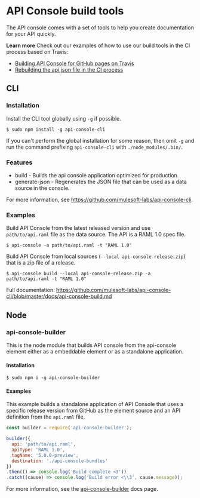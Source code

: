 # API Console build tools

The API console comes with a set of tools to help you create documentation for your API quickly.

**Learn more**
Check out our examples of how to use our build tools in the CI process based on Travis:
- [Building API Console for GitHub pages on Travis](gh-pages.md)
- [Rebuilding the api.json file in the CI process](rebuilding-api-json.md)

## CLI

### Installation

Install the CLI tool globally using `-g` if possible.

```shell
$ sudo npm install -g api-console-cli
```

If you can't perform the global installation for some reason, then omit `-g` and run the command prefixing `api-console-cli` with `./node_modules/.bin/`.

### Features

- build - Builds the api console application optimized for production.
- generate-json - Regenerates the JSON file that can be used as a data source in the console.

For more information, see https://github.com/mulesoft-labs/api-console-cli.

### Examples

Build API Console from the latest released version and use `path/to/api.raml` file as the data source. The API is a RAML 1.0 spec file.

```shell
$ api-console -a path/to/api.raml -t "RAML 1.0"
```

Build API Console from local sources (`--local api-console-release.zip`) that is a zip file of a release.

```shell
$ api-console build --local api-console-release.zip -a path/to/api.raml -t "RAML 1.0"
```

Full documentation: https://github.com/mulesoft-labs/api-console-cli/blob/master/docs/api-console-build.md

## Node

### api-console-builder

This is the node module that builds API console from the api-console element either as a embeddable element or as a standalone application.

#### Installation

```shell
$ sudo npm i -g api-console-builder
```

#### Examples

This example builds a standalone application of API Console that uses a specific release version from GitHub as the element source and an API definition from the `api.raml` file.

```javascript
const builder = require('api-console-builder');

builder({
  api: 'path/to/api.raml',
  apiType: 'RAML 1.0',
  tagName: '5.0.0-preview',
  destination: './api-console-bundles'
})
.then(() => console.log('Build complete <3'))
.catch((cause) => console.log('Build error <\\3', cause.message));
```

For more information, see the [api-console-builder](https://www.npmjs.com/package/api-console-builder) docs page.
